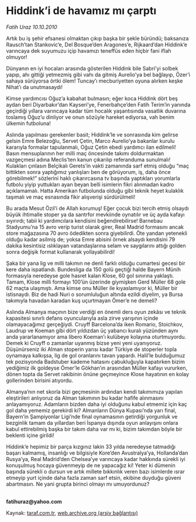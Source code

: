 # Hiddink’i de havamız mı çarptı

*Fatih Uraz 10.10.2010*

<div class="yazi"><p>Artık bu iş şehir efsanesi olmaktan çıkıp başka bir şekle büründü; baksanıza Rausch’tan Stankovic’e, Del Bosque’den Aragones’e, Rijkaard’dan Hiddink’e varıncaya dek suyumuzu içip havamızı teneffüs eden hiçbir fani iflah olmuyor!</p>
<p>Dünyanın en iyi hocaları arasında gösterilen Hiddink bile Sabri’yi solbek yapıp, ahı gittiği yetmezmiş gibi vahı da gitmiş Aurelio’ya bel bağlayıp, Özer’i sahaya sürüyorsa örtki ölem! Tuncay’ı mecburiyetten oyuna alırken keşke Nihat’ı da unutmasaydı!</p>
<p>Kimse yardımcısı Oğuz’a kabahat bulmasın; eğer koca Hiddink dört beş aydan beri Diyarbakır’dan Kayseri’ye, Fenerbahçe’den Fatih Terim’in yanında geçirdiği yıllara varıncaya kadar tüm hocalık yaşantısında vasatlık duvarına toslamış Oğuz’u dinliyor ve onun sözüyle hareket ediyorsa, vah benim ülkemin futboluna!</p>
<p>Aslında yapılması gerekenler basit; Hiddink’le ve sonrasında kim gelirse gelsin Emre Belezoğlu, Servet Çetin, Marco Aurelio’ya bakanlar kurulu kararıyla formalar tapulanmalı, Oğuz Çetin ebedi yardımcı ilan edilmeli! Basın mensuplarının her milli maç öncesinde takımı doldurmaktan vazgeçmesi adına Meclis’ten kanun çıkarılıp referanduma sunulmalı! Kulakları çınlasın Belçikalı Gerets’in vakti zamanında sarf etmiş olduğu “maç bittikten sonra yaptığımız yanlışları ben de görüyorum, iş, daha önce görebilmek!” sözlerini haklı çıkarırcasına tv başında yaptıkları yorumlarla futbolu yiyip yuttukları ayan beyan belli isimlerin fikri alınmadan kadro açıklamamalı. Hatta Amerikan futbolunda olduğu gibi teknik heyet kulaklık taşımalı ve maç esnasında fikir alışverişi sürdürülmeli!</p>
<p>Bu arada Mesut Özil’i de Allah korumuş! Eğer çocuk bizi tercih etmiş olsaydı büyük ihtimalle stoper ya da santrfor mevkiinde oynatılır ve üç ayda kafayı sıyırırdı; tabii ki yardımcılara kendisini beğendirebilirse! Barnebau Stadyumu’na 15 avro verip turist olarak girer, Real Madrid formasını ancak store mağazasına 70 avro ödedikten sonra giyebilirdi. Öte yandan yetenekli olduğu kadar asilmiş de; yoksa Emre abisini örnek alsaydı kendisini 79 dakika kesintisiz ıslıklayan vatandaşlarına selam ve saygılarını attığı golden sonra değişik format kullanarak yollayabilirdi!</p>
<p>Şaka bir yana lig ve milli takımın ne denli farklı olduğu cumartesi gecesi bir kere daha ispatlandı. Bundesliga da 150 golü geçtiği halde Bayern Münih formasıyla neredeyse gole hasret kalan Klose, 60 gol sınırına yaklaştı. Tamam, Klose milli formayı 100’ün üzerinde giymişken Gerd Müller 68 gole 62 maçta ulaşmıştı. Ama kimse onu Müller ile kıyaslamıyor ki, Müller bir istisnaydı. Biz de hadi Nuri o sorumluluğun altında ezildi diyelim, ya Bursa takımıyla havadan karadan kuş uçurtmayan Ömer’e ne demeli? </p>
<p>Aslında Almanya maçının bize verdiği en önemli ders oyun zekâsı ve teknik kapasitesi sınırlı defans oyuncularıyla asla zirve yarışının içinde olamayacağımız gerçeğiydi. Cruyff Barcelona’da iken Romario, Stoichkov, Laudrup ve Koeman gibi dört yıldızdan üç yabancı kuralı yüzünden aynı anda yararlanamıyor ama libero Koeman’ı kulübeye kolayına oturtmuyordu. Demek ki Cruyff o zamanlar uyanmış bizse yeni yeni uyanıyoruz. Düşünürseniz iki Alman stoperin yarısı kadar Türkiye de stoperler topla oynamaya kalkışsa, lig de gol oranlarını tavan yapardı. Halil’le bulduğumuz tek pozisyonda Badstuber kademe hatasını çabukluğuyla kapatırken bizim yediğimiz ilk goldeyse Ömer’le Gökhan’ın arasından Müller kafayı vururken, dönen topta da Servet rakibinin önüne geçmeyince Klose hayatının en kolay gollerinden birisini atıyordu.</p>
<p>Almanya’nın net skorla bizi geçmesinin ardından kendi takımımıza yapılan eleştirileri anlıyoruz da Alman takımının bu kadar hafife alınmasını anlayamıyoruz. Adamların bizden daha iyi olduğunu kabul etmemiz için kaç gol daha yememiz gerekirdi ki? Almanların Dünya Kupası’nda yarı final, Bayern’in Şampiyonlar Ligi’nde final oynamasının getirdiği yorgunluk ve bezginlik tamam da yıllardan beri İspanya dışında oyun anlayışını onlara kabul ettirebilmiş başka bir takım daha var mı ki, bizim takımdan böyle bir beklenti içine girildi!</p>
<p>Hiddink’e hepimiz bir parça kızgınız lakin 33 yılda neredeyse tatmadığı başarı kalmamış, insanlığı ve bilgisiyle Kore’den Avustralya’ya, Hollanda’dan Rusya’ya, Real Madrid’den Chelsea’ye varıncaya kadar hakkında sürekli iyi konuşulmuş hocaya güvenmeyip de ne yapacağız ki! Yeter ki dümenin başında sürekli o dursun ve artık millete bıkkınlık veren bazı isimlerde ısrar etmeyip yurt içinde daha fazla zaman sarf etsin, ekibine duyduğu güveni abartmasın. Ne yani grupta birinci olmayı mı umuyordunuz?</p>
<p><b><br/>fatihuraz@yahoo.com</b></p></div>

Kaynak: [taraf.com.tr](http://www.taraf.com.tr:80/fatih-uraz/makale-hiddink-i-de-havamiz-mi-carpti.htm), [web.archive.org (arşiv bağlantısı)](http://web.archive.org/web/20101012155402/http://www.taraf.com.tr:80/fatih-uraz/makale-hiddink-i-de-havamiz-mi-carpti.htm)
